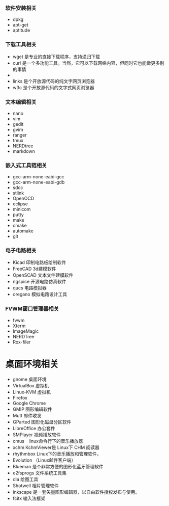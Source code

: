 ### 软件安装相关
+ dpkg
+ apt-get
+ aptitude


### 下载工具相关
+ wget  是专业的直接下载程序，支持递归下载
+ curl  是一个多功能工具。当然，它可以下载网络内容，但同时它也能做更多别的事情
+
+ links 是个开放源代码的纯文字网页浏览器
+ w3c   是个开放源代码的文字式网页浏览器

### 文本编辑相关
+ nano
+ vim
+ gedit
+ gvim
+ ranger
+ tmux
+ NERDtree
+ markdown

### 嵌入式工具链相关
+ gcc-arm-none-eabi-gcc
+ gcc-arm-none-eabi-gdb
+ sdcc
+ stlink
+ OpenOCD
+ eclipse
+ minicom
+ putty
+ make
+ cmake
+ automake
+ git

### 电子电路相关
+ Kicad 印制电路板绘制软件
+ FreeCAD 3d建模软件
+ OpenSCAD 文本文件建模软件
+ ngspice 开源电路仿真软件 
+ qucs 电路模拟器
+ oregano 模拟电路设计工具 

### FVWM窗口管理器相关
+ fvwm
+ Xterm
+ ImageMagic
+ NERDTree
+ Rox-filer

# 桌面环境相关
+ gnome 桌面环境
+ VirtualBox 虚拟机
+ Linux-KVM 虚拟机
+ Firefox 
+ Google Chrome
+ GMIP 图形编辑软件
+ Mutt 邮件收发 
+ GParted 图形化磁盘分区软件
+ LibreOffice 办公套件
+ SMPlayer 视频播放软件
+ cmus　linux命令行下的音乐播放器
+ xchm KchmViewer是 Linux下 CHM 阅读器
+ rhythmbox Linux下的音乐播放和管理软件，
+ Evolution （Linux邮件客户端） 
+ Blueman 是个非常方便的图形化蓝牙管理软件
+ e2fsprogs 文件系统工具集
+ dia 绘图工具
+ Shotwell 相片管理软件
+ inkscape 是一套矢量图形编辑器，以自由软件授权发布与使用。
+ fcitx 输入法框架


